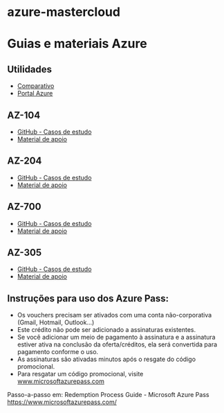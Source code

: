 # azure-mastercloud

# Guias e materiais Azure

## Utilidades

 - [Comparativo](https://comparecloud.in/)
 - [Portal Azure](https://portal.azure.com/#home)

## AZ-104

 - [GitHub - Casos de estudo](https://github.com/MicrosoftLearning/AZ-104-MicrosoftAzureAdministrator)
 - [Material de apoio](https://microsoftlearning.github.io/AZ-104-MicrosoftAzureAdministrator/)

## AZ-204

 - [GitHub - Casos de estudo](https://github.com/MicrosoftLearning/AZ-204-DevelopingSolutionsforMicrosoftAzure)
 - [Material de apoio](https://microsoftlearning.github.io/AZ-204-DevelopingSolutionsforMicrosoftAzure/)

 ## AZ-700

  - [GitHub - Casos de estudo](https://github.com/MicrosoftLearning/AZ-700-Designing-and-Implementing-Microsoft-Azure-Networking-Solutions)
  - [Material de apoio](https://microsoftlearning.github.io/AZ-700-Designing-and-Implementing-Microsoft-Azure-Networking-Solutions/)

## AZ-305

 - [GitHub - Casos de estudo](https://github.com/MicrosoftLearning/AZ-305-DesigningMicrosoftAzureInfrastructureSolutions)
 - [Material de apoio](https://microsoftlearning.github.io/AZ-305-DesigningMicrosoftAzureInfrastructureSolutions/)

## Instruções para uso dos Azure Pass:

 - Os vouchers precisam ser ativados com uma conta não-corporativa (Gmail, Hotmail, Outlook...)
 - Este crédito não pode ser adicionado a assinaturas existentes.
 - Se você adicionar um meio de pagamento à assinatura e a assinatura estiver ativa na conclusão da oferta/créditos, ela será convertida para pagamento conforme o uso.
 - As assinaturas são ativadas minutos após o resgate do código promocional.
 - Para resgatar um código promocional, visite www.microsoftazurepass.com
 

Passo-a-passo em: Redemption Process Guide - Microsoft Azure Pass
https://www.microsoftazurepass.com/